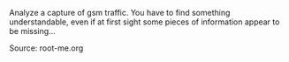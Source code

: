 Analyze a capture of gsm traffic. You have to find something understandable, even if at first sight some pieces of information appear to be missing...

Source: root-me.org
